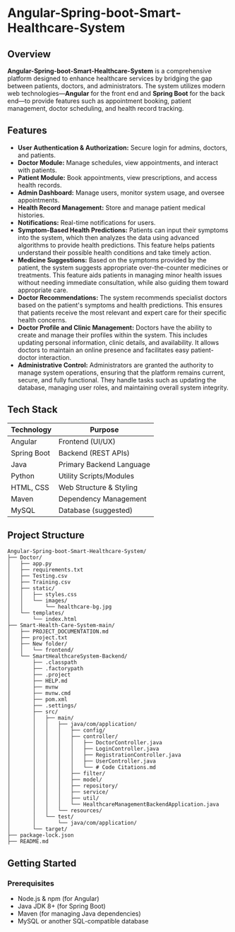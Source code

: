 # Angular-Spring-boot-Smart-Healthcare-System
## Overview
**Angular-Spring-boot-Smart-Healthcare-System** is a comprehensive platform designed to enhance healthcare services by bridging the gap between patients, doctors, and administrators. The system utilizes modern web technologies—**Angular** for the front end and **Spring Boot** for the back end—to provide features such as appointment booking, patient management, doctor scheduling, and health record tracking.
## Features
- **User Authentication & Authorization:** Secure login for admins, doctors, and patients.
- **Doctor Module:** Manage schedules, view appointments, and interact with patients.
- **Patient Module:** Book appointments, view prescriptions, and access health records.
- **Admin Dashboard:** Manage users, monitor system usage, and oversee appointments.
- **Health Record Management:** Store and manage patient medical histories.
- **Notifications:** Real-time notifications for users.
- **Symptom-Based Health Predictions:** Patients can input their symptoms into the system, which then analyzes the data using advanced algorithms to provide health predictions. This feature helps patients understand their possible health conditions and take timely action.
- **Medicine Suggestions:** Based on the symptoms provided by the patient, the system suggests appropriate over-the-counter medicines or treatments. This feature aids patients in managing minor health issues without needing immediate consultation, while also guiding them toward appropriate care.
- **Doctor Recommendations:** The system recommends specialist doctors based on the patient's symptoms and health predictions. This ensures that patients receive the most relevant and expert care for their specific health concerns.
- **Doctor Profile and Clinic Management:** Doctors have the ability to create and manage their profiles within the system. This includes updating personal information, clinic details, and availability. It allows doctors to maintain an online presence and facilitates easy patient-doctor interaction.
- **Administrative Control:** Administrators are granted the authority to manage system operations, ensuring that the platform remains current, secure, and fully functional. They handle tasks such as updating the database, managing user roles, and maintaining overall system integrity.
## Tech Stack
| Technology | Purpose                   |
| ---------- | ------------------------- |
| Angular    | Frontend (UI/UX)          |
| Spring Boot| Backend (REST APIs)       |
| Java       | Primary Backend Language  |
| Python     | Utility Scripts/Modules   |
| HTML, CSS  | Web Structure & Styling   |
| Maven      | Dependency Management     |
| MySQL      | Database (suggested)      |
## Project Structure
```plaintext
Angular-Spring-boot-Smart-Healthcare-System/
├── Doctor/
│   ├── app.py
│   ├── requirements.txt
│   ├── Testing.csv
│   ├── Training.csv
│   ├── static/
│   │   ├── styles.css
│   │   └── images/
│   │       └── healthcare-bg.jpg
│   └── templates/
│       └── index.html
├── Smart-Health-Care-System-main/
│   ├── PROJECT_DOCUMENTATION.md
│   ├── project.txt
│   ├── New folder/
│   │   └── frontend/
│   └── SmartHealthcareSystem-Backend/
│       ├── .classpath
│       ├── .factorypath
│       ├── .project
│       ├── HELP.md
│       ├── mvnw
│       ├── mvnw.cmd
│       ├── pom.xml
│       ├── .settings/
│       ├── src/
│       │   ├── main/
│       │   │   ├── java/com/application/
│       │   │   │   ├── config/
│       │   │   │   ├── controller/
│       │   │   │   │   ├── DoctorController.java
│       │   │   │   │   ├── LoginController.java
│       │   │   │   │   ├── RegistrationController.java
│       │   │   │   │   ├── UserController.java
│       │   │   │   │   └── # Code Citations.md
│       │   │   │   ├── filter/
│       │   │   │   ├── model/
│       │   │   │   ├── repository/
│       │   │   │   ├── service/
│       │   │   │   ├── util/
│       │   │   │   └── HealthcareManagementBackendApplication.java
│       │   │   └── resources/
│       │   └── test/
│       │       └── java/com/application/
│       └── target/
├── package-lock.json
├── README.md
```
## Getting Started
### Prerequisites
- Node.js & npm (for Angular)
- Java JDK 8+ (for Spring Boot)
- Maven (for managing Java dependencies)
- MySQL or another SQL-compatible database
